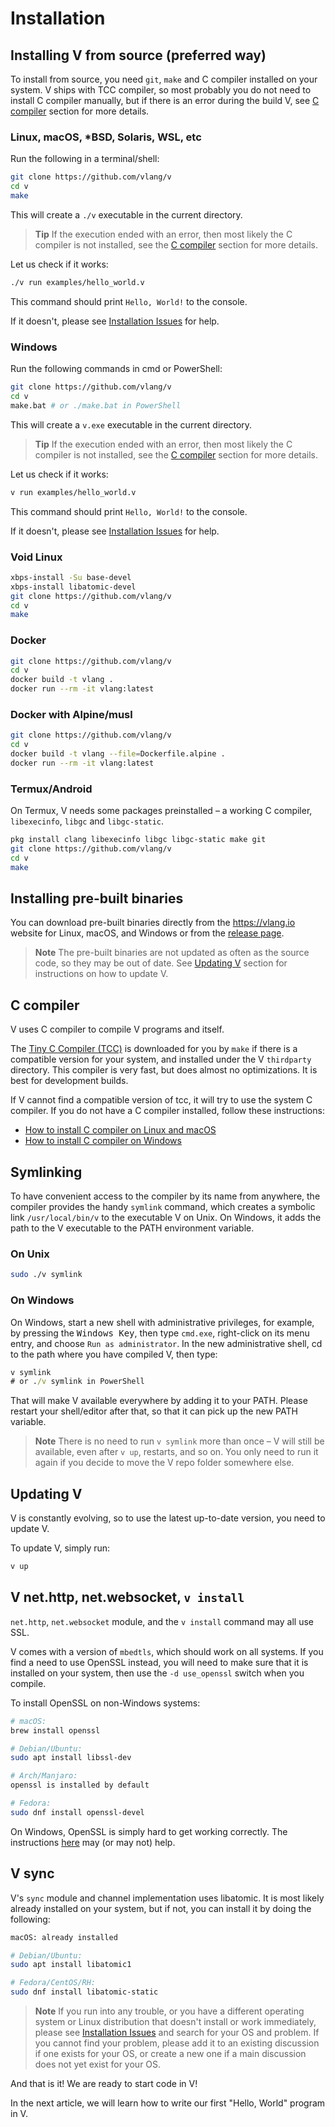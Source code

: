 # Installation

## Installing V from source (preferred way)

To install from source, you need `git`, `make` and C compiler installed on your system.
V ships with TCC compiler, so most probably you do not need to install C compiler manually, but
if there is an error during the build V, see [C compiler](#c-compiler) section for more details.

### Linux, macOS, *BSD, Solaris, WSL, etc

Run the following in a terminal/shell:

```bash
git clone https://github.com/vlang/v
cd v
make
```

This will create a `./v` executable in the current directory.

> **Tip**
> If the execution ended with an error, then most likely the C compiler is not installed,
> see the [C compiler](#c-compiler) section for more details.

Let us check if it works:

```bash
./v run examples/hello_world.v
```

This command should print `Hello, World!` to the console.

If it doesn't, please see
[Installation Issues](https://github.com/vlang/v/discussions/categories/installation-issues)
for help.

### Windows

Run the following commands in cmd or PowerShell:

```bash
git clone https://github.com/vlang/v
cd v
make.bat # or ./make.bat in PowerShell
```

This will create a `v.exe` executable in the current directory.

> **Tip**
> If the execution ended with an error, then most likely the C compiler is not installed,
> see the [C compiler](#c-compiler) section for more details.

Let us check if it works:

```bash
v run examples/hello_world.v
```

This command should print `Hello, World!` to the console.

If it doesn't, please see
[Installation Issues](https://github.com/vlang/v/discussions/categories/installation-issues)
for help.

### Void Linux

```bash
xbps-install -Su base-devel
xbps-install libatomic-devel
git clone https://github.com/vlang/v
cd v
make
```

### Docker

```bash
git clone https://github.com/vlang/v
cd v
docker build -t vlang .
docker run --rm -it vlang:latest
```

### Docker with Alpine/musl

```bash
git clone https://github.com/vlang/v
cd v
docker build -t vlang --file=Dockerfile.alpine .
docker run --rm -it vlang:latest
```

### Termux/Android

On Termux, V needs some packages preinstalled – a working C compiler, `libexecinfo`,
`libgc` and `libgc-static`.

```bash
pkg install clang libexecinfo libgc libgc-static make git
git clone https://github.com/vlang/v
cd v
make
```

## Installing pre-built binaries

You can download pre-built binaries directly from the <https://vlang.io> website for Linux, macOS, and
Windows or from the [release page](https://github.com/vlang/v/releases).

> **Note**
> The pre-built binaries are not updated as often as the source code, so they may be out of date.
> See [Updating V](#updating-v) section for instructions on how to update V.

## C compiler

V uses C compiler to compile V programs and itself.

The [Tiny C Compiler (TCC)](https://repo.or.cz/w/tinycc.git) is downloaded for you by `make` if
there is a compatible version for your system, and installed under the V `thirdparty` directory.
This compiler is very fast, but does almost no optimizations. It is best for development builds.

If V cannot find a compatible version of tcc, it will try to use the system C compiler.
If you do not have a C compiler installed, follow these instructions:

- [How to install C compiler on Linux and macOS](../meta/how-to-install-c-compiler-on-unix.md)
- [How to install C compiler on Windows](../meta/how-to-install-c-compiler-on-windows.md)

## Symlinking

To have convenient access to the compiler by its name from anywhere, the compiler provides
the handy `symlink` command, which creates a symbolic link `/usr/local/bin/v` to the executable V on
Unix.
On Windows, it adds the path to the V executable to the PATH environment variable.

### On Unix

```bash
sudo ./v symlink
```

### On Windows

On Windows, start a new shell with administrative privileges, for example, by pressing the
<kbd>Windows Key</kbd>, then type `cmd.exe`, right-click on its menu entry, and choose `Run as
administrator`.
In the new administrative shell, cd to the path where you have compiled V, then type:

```bat
v symlink
# or ./v symlink in PowerShell
```

That will make V available everywhere by adding it to your PATH.
Please restart your shell/editor after that, so that it can pick up the new PATH variable.

> **Note**
> There is no need to run `v symlink` more than once – V will still be available, even after
> `v up`, restarts, and so on. You only need to run it again if you decide to move the V repo
> folder somewhere else.

## Updating V

V is constantly evolving, so to use the latest up-to-date version, you need to update V.

To update V, simply run:

```bash
v up
```

## V net.http, net.websocket, `v install`

`net.http`, `net.websocket` module, and the `v install` command may all use SSL.

V comes with a version of `mbedtls`, which should work on all systems. If you find a need to
use OpenSSL instead, you will need to make sure that it is installed on your system, then
use the `-d use_openssl` switch when you compile.

To install OpenSSL on non-Windows systems:

```bash
# macOS:
brew install openssl

# Debian/Ubuntu:
sudo apt install libssl-dev

# Arch/Manjaro:
openssl is installed by default

# Fedora:
sudo dnf install openssl-devel
```

On Windows, OpenSSL is simply hard to get working correctly.
The instructions
[here](https://tecadmin.net/install-openssl-on-windows/)
may (or may not) help.

## V sync

V's `sync` module and channel implementation uses libatomic.
It is most likely already installed on your system, but if not,
you can install it by doing the following:

```bash
macOS: already installed

# Debian/Ubuntu:
sudo apt install libatomic1

# Fedora/CentOS/RH:
sudo dnf install libatomic-static
```

> **Note**
> If you run into any trouble, or you have a different operating
> system or Linux distribution that doesn't install or work immediately, please see
> [Installation Issues](https://github.com/vlang/v/discussions/categories/installation-issues)
> and search for your OS and problem.
> If you cannot find your problem,
> please add it to an existing discussion if one exists for your OS,
> or create a new one if a main discussion does not yet exist for your OS.

And that is it! We are ready to start code in V!

In the next article, we will learn how to write our first "Hello, World" program in V.
